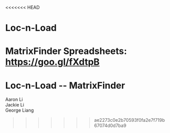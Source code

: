 <<<<<<< HEAD
# Loc-n-Load
MatrixFinder
Spreadsheets:
https://goo.gl/fXdtpB
=======
# Loc-n-Load -- MatrixFinder
Aaron Li
<br>
Jackie Li
<br>
George Liang
>>>>>>> ae2273c0e2b70593f0fa2e7f719b67074d0d7ba9
